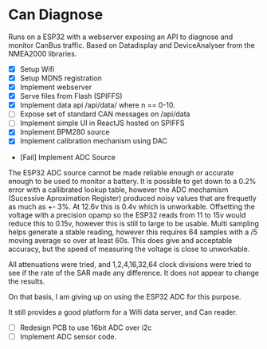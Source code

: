# Can Diagnose

Runs on a ESP32 with a webserver exposing an API to diagnose and monitor CanBus traffic.
Based on Datadisplay and DeviceAnalyser from the NMEA2000 libraries.


* [x] Setup Wifi
* [x] Setup MDNS registration
* [x] Implement webserver
* [x] Serve files from Flash (SPIFFS)
* [x] Implement data api /api/data/<n> where n == 0-10.
* [ ] Expose set of standard CAN messages on /api/data
* [ ] Implement simple UI in ReactJS hosted on SPIFFS
* [x] Implement BPM280 source
* [x] Implement calibration mechanism using DAC
* [Fail] Implement ADC Source

The ESP32 ADC source cannot be made reliable enough or accurate enough to be used to monitor a battery. 
It is possible to get down to a 0.2% error with a callibrated lookup table, however the ADC mechamism (Sucessive Aproximation Register)
produced noisy values that are frequetly as much as +- 3%. At 12.6v this is 0.4v which is unworkable. Offsetting the voltage with a precision opamp so the ESP32 reads from 11 to 15v would reduce this to 0.15v, however this is still to large to be usable. Multi sampling helps generate a stable reading, however this requires 64 samples with a /5 moving average so over at least 60s. This does give and acceptable accuracy, but the speed of measuring the voltage is close to unworkable.

All attenuations were tried, and 1,2,4,16,32,64 clock divisions were tried to see if the rate of the SAR made any difference. It does not appear to change the results.

On that basis, I am giving up on using the ESP32 ADC for this purpose.

It still provides a good platform for a Wifi data server, and Can reader.

* [ ] Redesign PCB to use 16bit ADC over i2c
* [ ] Implement ADC sensor code.
